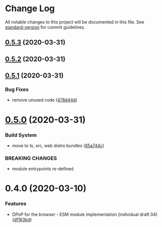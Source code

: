 # Change Log

All notable changes to this project will be documented in this file. See [standard-version](https://github.com/conventional-changelog/standard-version) for commit guidelines.

## [0.5.3](https://github.com/panva/dpop/compare/v0.5.2...v0.5.3) (2020-03-31)



## [0.5.2](https://github.com/panva/dpop/compare/v0.5.1...v0.5.2) (2020-03-31)



## [0.5.1](https://github.com/panva/dpop/compare/v0.5.0...v0.5.1) (2020-03-31)


### Bug Fixes

* remove unused code ([478d44d](https://github.com/panva/dpop/commit/478d44d43ca5d53c3c0d30929345718638ab11f4))



# [0.5.0](https://github.com/panva/dpop/compare/v0.4.0...v0.5.0) (2020-03-31)


### Build System

* move to ts, src, web distro bundles ([85a744c](https://github.com/panva/dpop/commit/85a744c8c118705034ce182f9d618eb87e4e60cd))


### BREAKING CHANGES

* module entrypoints re-defined



# 0.4.0 (2020-03-10)


### Features

* DPoP for the browser - ESM module implementation (individual draft 04) ([df163bd](https://github.com/panva/dpop/commit/df163bd0fc0bd4c09f065c2d687f6b78d44f100e))

